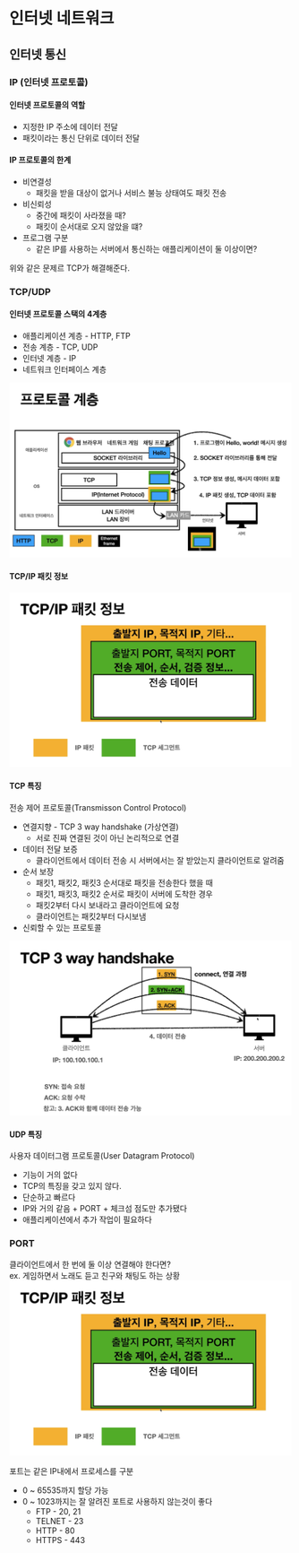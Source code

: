 # 인터넷 네트워크
## 인터넷 통신
### IP (인터넷 프로토콜)
#### 인터넷 프로토콜의 역할
- 지정한 IP 주소에 데이터 전달
- 패킷이라는 통신 단위로 데이터 전달
#### IP 프로토콜의 한계
- 비연결성
  - 패킷을 받을 대상이 없거나 서비스 불능 상태여도 패킷 전송
- 비신뢰성
  - 중간에 패킷이 사라졌을 때?
  - 패킷이 순서대로 오지 않았을 떄?
- 프로그램 구분
  - 같은 IP를 사용하는 서버에서 통신하는 애플리케이션이 둘 이상이면?

위와 같은 문제르 TCP가 해결해준다.

### TCP/UDP
#### 인터넷 프로토콜 스택의 4계층
- 애플리케이션 계층 - HTTP, FTP
- 전송 계층 - TCP, UDP
- 인터넷 계층 - IP
- 네트워크 인터페이스 계층

![alt text](image.png)

#### TCP/IP 패킷 정보
![alt text](image-1.png)

#### TCP 특징
전송 제어 프로토콜(Transmisson Control Protocol)
- 연결지향 - TCP 3 way handshake (가상연결)
  - 서로 진짜 연결된 것이 아닌 논리적으로 연결
- 데이터 전달 보증
  - 클라이언트에서 데이터 전송 시 서버에서는 잘 받았는지 클라이언트로 알려줌
- 순서 보장
  - 패킷1, 패킷2, 패킷3 순서대로 패킷을 전송한다 했을 때
  - 패킷1, 패킷3, 패킷2 순서로 패킷이 서버에 도착한 경우
  - 패킷2부터 다시 보내라고 클라이언트에 요청
  - 클라이언트는 패킷2부터 다시보냄
- 신뢰할 수 있는 프로토콜

![alt text](image-2.png)

#### UDP 특징
사용자 데이터그램 프로토콜(User Datagram Protocol)
- 기능이 거의 없다
- TCP의 특징을 갖고 있지 않다.
- 단순하고 빠르다
- IP와 거의 같음 + PORT + 체크섬 점도만 추가됐다
- 애플리케이션에서 추가 작업이 필요하다

### PORT
클라이언트에서 한 번에 둘 이상 연결해야 한다면?<br>
ex. 게임하면서 노래도 듣고 친구와 채팅도 하는 상황
![alt text](image-1.png)

포트는 같은 IP내에서 프로세스를 구분
- 0 ~ 65535까지 할당 가능
- 0 ~ 1023까지는 잘 알려진 포트로 사용하지 않는것이 좋다
  - FTP - 20, 21
  - TELNET - 23
  - HTTP - 80
  - HTTPS - 443